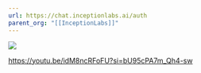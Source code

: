 ```yaml
---
url: https://chat.inceptionlabs.ai/auth
parent_org: "[[InceptionLabs]]"
---
```


![](https://i.imgur.com/dwG53E5.png)


https://youtu.be/idM8ncRFoFU?si=bU95cPA7m_Qh4-sw

